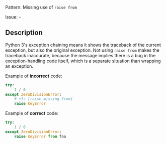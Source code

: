 Pattern: Missing use of `raise from`

Issue: -

## Description

Python 3's exception chaining means it shows the traceback of the current exception, but also the original exception. Not using `raise from` makes the traceback inaccurate, because the message implies there is a bug in the exception-handling code itself, which is a separate situation than wrapping an exception.

Example of **incorrect** code:

```python
try:
    1 / 0
except ZeroDivisionError:
    # +1: [raise-missing-from]
    raise KeyError
```

Example of **correct** code:

```python
try:
    1 / 0
except ZeroDivisionError:
    raise KeyError from foo
```